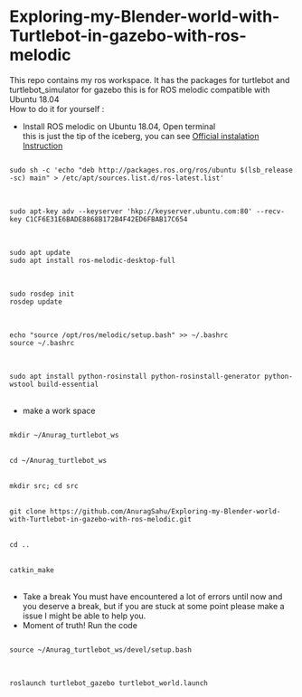 # Exploring-my-Blender-world-with-Turtlebot-in-gazebo-with-ros-melodic

This repo contains my ros workspace. It has the packages for turtlebot and turtlebot_simulator for gazebo this is for ROS melodic compatible with Ubuntu 18.04
<br>
How to do it for yourself : <br>
- Install ROS melodic on Ubuntu 18.04, Open terminal<br>
this is just the tip of the iceberg, you can see <a href="http://wiki.ros.org/melodic/Installation/Ubuntu">Official instalation Instruction </a>
<code>
sudo sh -c 'echo "deb http://packages.ros.org/ros/ubuntu $(lsb_release -sc) main" > /etc/apt/sources.list.d/ros-latest.list'
</code><p><br>
<code>
sudo apt-key adv --keyserver 'hkp://keyserver.ubuntu.com:80' --recv-key C1CF6E31E6BADE8868B172B4F42ED6FBAB17C654
</code><p><br>

<code>
sudo apt update
sudo apt install ros-melodic-desktop-full
</code><br><p>

<code>
sudo rosdep init
rosdep update
</code><br><p>

<code>
echo "source /opt/ros/melodic/setup.bash" >> ~/.bashrc
source ~/.bashrc
</code><br><p>

<code>
sudo apt install python-rosinstall python-rosinstall-generator python-wstool build-essential
</code><br><p>

- make a work space<br>
<code>
mkdir ~/Anurag_turtlebot_ws
</code><br>
<code>
cd ~/Anurag_turtlebot_ws
</code><br>
<code>
mkdir src; cd src 
</code><br>
<code>
git clone https://github.com/AnuragSahu/Exploring-my-Blender-world-with-Turtlebot-in-gazebo-with-ros-melodic.git
</code><br>
<code>
cd .. 
</code><br>
<code>
catkin_make 
</code><br>

- Take a break You must have encountered a lot of errors until now and you deserve a break, but if you are stuck at some point please make a issue I might be able to help you.
- Moment of truth! Run the code
<code>
source ~/Anurag_turtlebot_ws/devel/setup.bash
</code><p><br>
<code>
roslaunch turtlebot_gazebo turtlebot_world.launch
</code>
